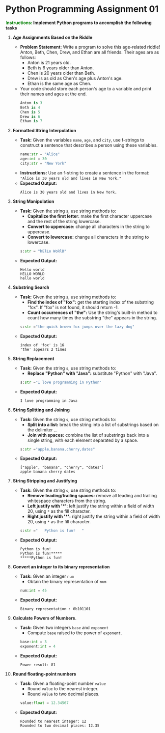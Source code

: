 # Python Programming Assignment 01

**<span style="color: green; font-weight: bold;">Instructions:</span> Implement Python programs to accomplish the following tasks**

1. **Age Assignments Based on the Riddle**

   - **Problem Statement:** Write a program to solve this age-related riddle!
     Anton, Beth, Chen, Drew, and Ethan are all friends. Their ages are as follows:
     - Anton is 21 years old.
     - Beth is 6 years older than Anton.
     - Chen is 20 years older than Beth.
     - Drew is as old as Chen's age plus Anton's age.
     - Ethan is the same age as Chen.
   - Your code should store each person's age to a variable and print their names and ages at the end.
     ```python
     Anton is 3
     Beth is 4
     Chen is 5
     Drew is 6
     Ethan is 7
     ```

2. **Formatted String Interpolation**

   - **Task:** Given the variables `name`, `age`, and `city`, use f-strings to construct a sentence that describes a person using these variables.
     ```python
     name:str = "Alice"
     age:int = 30
     city:str = "New York"
     ```
   - **Instructions:** Use an f-string to create a sentence in the format: `"Alice is 30 years old and lives in New York."`
   - **Expected Output:**
     ```
     Alice is 30 years old and lives in New York.
     ```

3. **String Manipulation**

   - **Task:** Given the string `s`, use string methods to:
     - **Capitalize the first letter:** make the first character uppercase and the rest of the string lowercase.
     - **Convert to uppercase:** change all characters in the string to uppercase.
     - **Convert to lowercase:** change all characters in the string to lowercase.
     ```python
     s:str = "hElLo WoRlD"
     ```
   - **Expected Output:**
     ```
     Hello world
     HELLO WORLD
     hello world
     ```

4. **Substring Search**

   - **Task:** Given the string `s`, use string methods to:
     - **Find the index of "fox":** get the starting index of the substring "fox". If "fox" is not found, it should return -1.
     - **Count occurrences of "the":** Use the string's built-in method to count how many times the substring "the" appears in the string.
     ```python
     s:str ="the quick brown fox jumps over the lazy dog"
     ```
   - **Expected Output:**
     ```
     index of 'fox' is 16
     'the' appears 2 times
     ```

5. **String Replacement**

   - **Task:** Given the string `s`, use string methods to:
     - **Replace "Python" with "Java":** substitute "Python" with "Java".
     ```python
     s:str ="I love programming in Python"
     ```
   - **Expected Output:**
     ```
     I love programming in Java
     ```

6. **String Splitting and Joining**

   - **Task:** Given the string `s`, use string methods to:
     - **Split into a list:** break the string into a list of substrings based on the delimiter `,`.
     - **Join with spaces:** combine the list of substrings back into a single string, with each element separated by a space.
     ```python
     s:str ="apple,banana,cherry,dates"
     ```
   - **Expected Output:**
     ```
     ["apple", "banana", "cherry", "dates"]
     apple banana cherry dates
     ```

7. **String Stripping and Justifying**

   - **Task:** Given the string `s`, use string methods to:
     - **Remove leading/trailing spaces:** remove all leading and trailing whitespace characters from the string.
     - **Left justify with '\*':** left justify the string within a field of width 20, using `*` as the fill character.
     - **Right justify with '\*':** right justify the string within a field of width 20, using `*` as the fill character.
     ```python
     s:str ="   Python is fun!   "
     ```
   - **Expected Output:**
     ```
     Python is fun!
     Python is fun!*****
     *****Python is fun!
     ```

8. **Convert an integer to its binary representation**

   - **Task:** Given an integer `num`
     - Obtain the binary representation of `num`
     ```python
     num:int = 45
     ```
   - **Expected Output:**
     ```
     Binary representation : 0b101101
     ```

9. **Calculate Powers of Numbers.**

   - **Task:** Given two integers `base` and `exponent`
     - Compute `base` raised to the power of `exponent`.
     ```python
     base:int = 3
     exponent:int = 4
     ```
   - **Expected Output:**
     ```
     Power result: 81
     ```

10. **Round floating-point numbers**

    - **Task:** Given a floating-point number `value`
      - Round `value` to the nearest integer.
      - Round `value` to two decimal places.
      ```python
      value:float = 12.34567
      ```
    - **Expected Output:**
      ```
      Rounded to nearest integer: 12
      Rounded to two decimal places: 12.35
      ```
